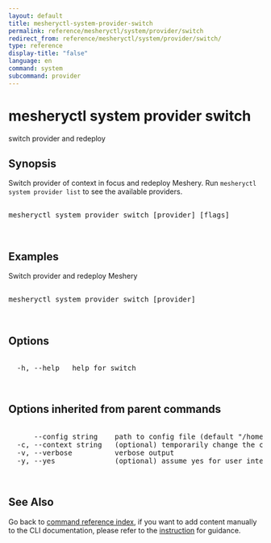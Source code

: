 ```yaml
---
layout: default
title: mesheryctl-system-provider-switch
permalink: reference/mesheryctl/system/provider/switch
redirect_from: reference/mesheryctl/system/provider/switch/
type: reference
display-title: "false"
language: en
command: system
subcommand: provider
---
```


# mesheryctl system provider switch

switch provider and redeploy

## Synopsis

Switch provider of context in focus and redeploy Meshery. Run `mesheryctl system provider list` to see the available providers.

<pre class='codeblock-pre'>
<div class='codeblock'>
mesheryctl system provider switch [provider] [flags]

</div>
</pre>

## Examples

Switch provider and redeploy Meshery

<pre class='codeblock-pre'>
<div class='codeblock'>
mesheryctl system provider switch [provider]

</div>
</pre>

## Options

<pre class='codeblock-pre'>
<div class='codeblock'>
  -h, --help   help for switch

</div>
</pre>

## Options inherited from parent commands

<pre class='codeblock-pre'>
<div class='codeblock'>
      --config string    path to config file (default "/home/runner/.meshery/config.yaml")
  -c, --context string   (optional) temporarily change the current context.
  -v, --verbose          verbose output
  -y, --yes              (optional) assume yes for user interactive prompts.

</div>
</pre>

## See Also

Go back to [command reference index](/reference/mesheryctl/), if you want to add content manually to the CLI documentation, please refer to the [instruction](/project/contributing/contributing-cli#preserving-manually-added-documentation) for guidance.

